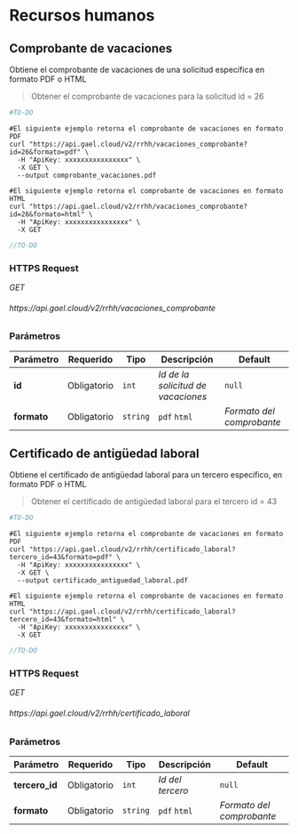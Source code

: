 # Recursos humanos

## Comprobante de vacaciones

Obtiene el comprobante de vacaciones de una solicitud específica en formato PDF o HTML

> Obtener el comprobante de vacaciones para la solicitud id = 26

```python
#TO-DO
```

```shell
#El siguiente ejemplo retorna el comprobante de vacaciones en formato PDF
curl "https://api.gael.cloud/v2/rrhh/vacaciones_comprobante?id=26&formato=pdf" \
  -H "ApiKey: xxxxxxxxxxxxxxxx" \
  -X GET \
  --output comprobante_vacaciones.pdf

#El siguiente ejemplo retorna el comprobante de vacaciones en formato HTML
curl "https://api.gael.cloud/v2/rrhh/vacaciones_comprobante?id=26&formato=html" \
  -H "ApiKey: xxxxxxxxxxxxxxxx" \
  -X GET
```

```javascript
//TO-DO
```

### HTTPS Request

<aside class="api-endpoint">
    <div class="endpoint-data">
        <i class="label label-get">GET</i>
        <h6>https://api.gael.cloud/v2/rrhh/vacaciones_comprobante</h6>
    </div>
</aside>

### Parámetros

Parámetro | Requerido | Tipo | Descripción | Default
--------- | ------- | ----------- | ----------- | ----------- 
<b>id</b> | Obligatorio | `int` | *Id de la solicitud de vacaciones* | `null`
<b>formato</b> | Obligatorio | `string` | `pdf` `html` | *Formato del comprobante* | `null`

## Certificado de antigüedad laboral

Obtiene el certificado de antigüedad laboral para un tercero específico, en formato PDF o HTML

> Obtener el certificado de antigüedad laboral para el tercero id = 43

```python
#TO-DO
```

```shell
#El siguiente ejemplo retorna el comprobante de vacaciones en formato PDF
curl "https://api.gael.cloud/v2/rrhh/certificado_laboral?tercero_id=43&formato=pdf" \
  -H "ApiKey: xxxxxxxxxxxxxxxx" \
  -X GET \
  --output certificado_antiguedad_laboral.pdf

#El siguiente ejemplo retorna el comprobante de vacaciones en formato HTML
curl "https://api.gael.cloud/v2/rrhh/certificado_laboral?tercero_id=43&formato=html" \
  -H "ApiKey: xxxxxxxxxxxxxxxx" \
  -X GET
```

```javascript
//TO-DO
```

### HTTPS Request

<aside class="api-endpoint">
    <div class="endpoint-data">
        <i class="label label-get">GET</i>
        <h6>https://api.gael.cloud/v2/rrhh/certificado_laboral</h6>
    </div>
</aside>

### Parámetros

Parámetro | Requerido | Tipo | Descripción | Default
--------- | ------- | ----------- | ----------- | ----------- 
<b>tercero_id</b> | Obligatorio | `int` | *Id del tercero* | `null`
<b>formato</b> | Obligatorio | `string` | `pdf` `html` | *Formato del comprobante* | `null`